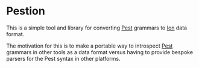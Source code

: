 # Pestion

This is a simple tool and library for converting [Pest] grammars to [Ion] data format.

The motivation for this is to make a portable way to introspect [Pest] grammars in other tools
as a data format versus having to provide bespoke parsers for the Pest syntax in other platforms.

[Pest]: https://pest.rs/
[Ion]: https://amzn.github.io/ion-docs/